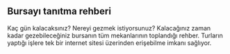 
## Bursayı tanıtma rehberi

Kaç gün kalacaksınız? Nereyi gezmek istiyorsunuz? Kalacağınız zaman kadar gezebileceğiniz bursanın tüm mekanlarının toplandığı rehber. Turların yaptığı işlere tek bir internet sitesi üzerinden erişebilme imkanı sağlıyor. 
